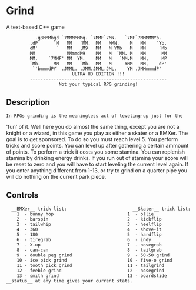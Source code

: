 Grind
=====

A text-based C++ game


               .g8MMMbgd `7MMMMMMq. `7MMF`7MN.   `7MF`7MMMMMYb.   
             .dP'     `M   MM   `MM.  MM   MMN.    M   MM    `Yb. 
             dM'       `   MM   ,M9   MM   M YMb   M   MM     `Mb 
             MM            MMmmdM9    MM   M  `MN. M   MM      MM 
             MM.    `7MMF' MM  YM.    MM   M   `MM.M   MM,     MP 
             `Mb.     MM   MM   `Mb.  MM   M     YMM   MM,    dP' 
              `'bmmmdPY  .JMML. .JMM.JMML.JML.    YM .JMMmmmdP'   
                             ULTRA HD EDITION !!!                
             ---------------------------------------------------- 
                        Not your typical RPG grinding!          

## Description

    In RPGs grinding is the meaningless act of leveling-up just for the
  'fun' of it. Well here you do almost the same thing, except you are not a
  knight or a wizard, in this game you play as either a skater or a BMXer. 
    The goal is to get sponsored. To do so you must reach level 5. You perform 
  tricks and score points. You can level up after gathering a certain ammount 
  of points.
    To perform a trick it costs you some stamina. You can replenish stamina by 
  drinking energy drinks. If you run out of stamina your score will be reset to
  zero and you will have to start leveling the current level again.
    If you enter anything different from 1-13, or try to grind on a quarter
  pipe you will do nothing on the current park piece.

## Controls
	  __BMXer__ trick list:                         __Skater__ trick list:
	    1  - bunny hop                            1  - ollie
	    2  - barspin                              2  - kickflip
	    3  - tailwhip                             3  - heelflip
	    4  - 360                                  4  - shove-it
	    5  - 180                                  5  - hardflip
	    6  - tiregrab                             6  - indy
	    7  - X-up                                 7  - nosegrab
	    8  - can-can                              8  - tailgrab
	    9  - double peg grind                     9  - 50-50 grind
	    10 - ice pick grind                       10 - five-o grind
	    11 - tooth pick grind                     11 - tailgrind
	    12 - feeble grind                         12 - nosegrind
	    13 - smith grind                          13 - boardslide
	__status__ at any time gives your current stats.